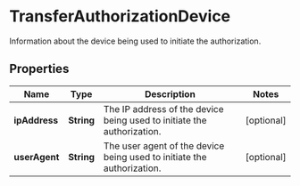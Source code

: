 

# TransferAuthorizationDevice

Information about the device being used to initiate the authorization.

## Properties

| Name | Type | Description | Notes |
|------------ | ------------- | ------------- | -------------|
|**ipAddress** | **String** | The IP address of the device being used to initiate the authorization. |  [optional] |
|**userAgent** | **String** | The user agent of the device being used to initiate the authorization. |  [optional] |



